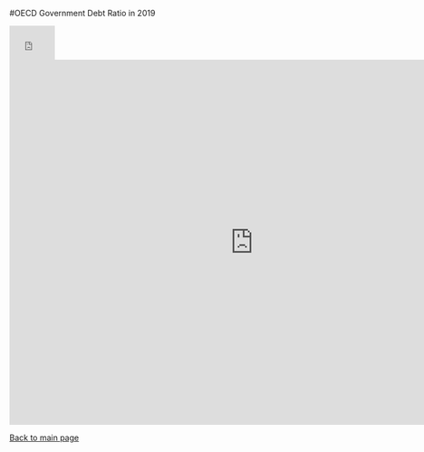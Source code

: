 #OECD Government Debt Ratio in 2019

<iframe src="https://data.oecd.org/chart/6gLB" width="80" height="60" style="border: 0" mozallowfullscreen="true" webkitallowfullscreen="true" allowfullscreen="true"><a href="https://data.oecd.org/chart/6gLB" target="_blank">OECD Chart: General government debt, Total, % of GDP, Annual, 2019</a></iframe>
<iframe src="https://data.oecd.org/chart/6gLD" width="860" height="645" style="border: 0" mozallowfullscreen="true" webkitallowfullscreen="true" allowfullscreen="true"><a href="https://data.oecd.org/chart/6gLD" target="_blank">OECD Chart: General government debt, Total, % of GDP, Annual, 2019</a></iframe>

[Back to main page](README.md)
